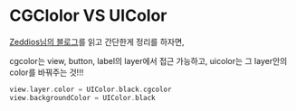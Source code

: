 # CGClolor VS UIColor



[Zeddios님의 블로그](https://zeddios.tistory.com/239)를 읽고 간단한게 정리를 하자면,

cgcolor는 view, button, label의 layer에서 접근 가능하고, uicolor는 그 layer안의 color를 바꿔주는 것!!!

````swift
view.layer.color = UIColor.black.cgcolor
view.backgroundColor = UIColor.black
````




